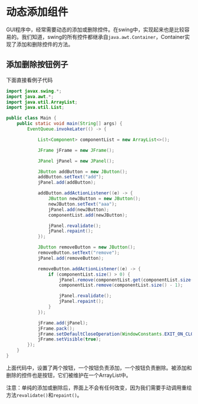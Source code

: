 # 动态添加组件

GUI程序中，经常需要动态的添加或删除控件。在swing中，实现起来也是比较容易的。我们知道，swing的所有控件都继承自`java.awt.Container`，Container实现了添加和删除控件的方法。

## 添加删除按钮例子

下面直接看例子代码

```java
import javax.swing.*;
import java.awt.*;
import java.util.ArrayList;
import java.util.List;

public class Main {
    public static void main(String[] args) {
        EventQueue.invokeLater(() -> {

            List<Component> componentList = new ArrayList<>();

            JFrame jFrame = new JFrame();

            JPanel jPanel = new JPanel();

            JButton addButton = new JButton();
            addButton.setText("add");
            jPanel.add(addButton);

            addButton.addActionListener((e) -> {
                JButton newJButton = new JButton();
                newJButton.setText("aaa");
                jPanel.add(newJButton);
                componentList.add(newJButton);

                jPanel.revalidate();
                jPanel.repaint();
            });

            JButton removeButton = new JButton();
            removeButton.setText("remove");
            jPanel.add(removeButton);

            removeButton.addActionListener((e) -> {
                if (componentList.size() > 0) {
                    jPanel.remove(componentList.get(componentList.size() - 1));
                    componentList.remove(componentList.size() - 1);

                    jPanel.revalidate();
                    jPanel.repaint();
                }
            });

            jFrame.add(jPanel);
            jFrame.pack();
            jFrame.setDefaultCloseOperation(WindowConstants.EXIT_ON_CLOSE);
            jFrame.setVisible(true);
        });
    }
}
```

上面代码中，设置了两个按钮，一个按钮负责添加，一个按钮负责删除。被添加和删除的控件也是按钮，它们被维护在一个ArrayList中。

注意：单纯的添加或删除后，界面上不会有任何改变，因为我们需要手动调用重绘方法`revalidate()`和`repaint()`。
